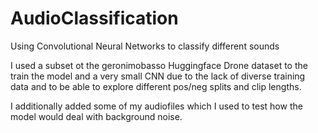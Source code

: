 # AudioClassification
Using Convolutional Neural Networks to classify different sounds

I used a subset ot the geronimobasso Huggingface Drone dataset to the train the model and a very small CNN due to the lack of diverse training data and to be able to explore different pos/neg splits and clip lengths. 

I additionally added some of my audiofiles which I used to test how the model would deal with background noise.
